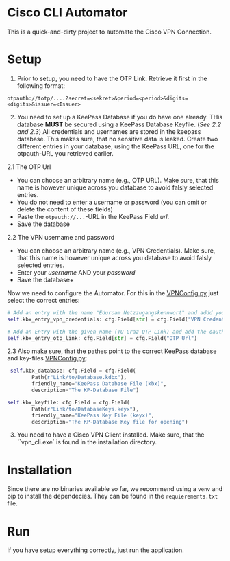 # Cisco CLI Automator

This is a quick-and-dirty project to automate the Cisco VPN Connection.

# Setup
1. Prior to setup, you need to have the OTP Link. Retrieve it first in the following format:
```
otpauth://totp/....?secret=<sekret>&period=<period>&digits=<digits>&issuer=<Issuer>
```

2. You need to set up a KeePass Database if you do have one already. THis database **MUST** be secured using a KeePass Database Keyfile.
   (*See 2.2 and 2.3*)
All credentials and usernames are stored in the keepass database. This makes sure, that no sensitive data is leaked. 
Create two different entries in your database, using the KeePass URL, one for the otpauth-URL you retrieved earlier.

2.1 The OTP Url
- You can choose an arbitrary name (e.g., OTP URL). Make sure, that this name is however unique across you database to avoid falsly selected entries.
- You do not need to enter a username or password (you can omit or delete the content of these fields)
- Paste the `otpauth://...`-URL in the KeePass Field *url*.
- Save the database

2.2 The VPN username and password
- You can choose an arbitrary name (e.g., VPN Credentials). Make sure, that this name is however unique across you database to avoid falsly selected entries.
- Enter your *username* AND your *password*
- Save the database+

Now we need to configure the Automator. For this in the [VPNConfig.py](src%2Fcontroller%2FVPNConfig.py) just select the correct entries:
```python
# Add an entry with the name "Eduroam Netzzugangskennwort" and addd your VPN username and password.
self.kbx_entry_vpn_credentials: cfg.Field[str] = cfg.Field("VPN Credentials")

# Add an Entry with the given name (TU Graz OTP Link) and add the oauth url as the field url
self.kbx_entry_otp_link: cfg.Field[str] = cfg.Field("OTP Url")
```
2.3 Also make sure, that the pathes point to the correct KeePass database and key-files [VPNConfig.py](src%2Fcontroller%2FVPNConfig.py):
```python
 self.kbx_database: cfg.Field = cfg.Field(
        Path(r"Link/to/Database.kdbx"),
        friendly_name="KeePass Database File (kbx)",
        description="The KP-Database File")

self.kbx_keyfile: cfg.Field = cfg.Field(
        Path(r"Link/to/DatabaseKeys.keyx"),
        friendly_name="KeePass Key File (keyx)",
        description="The KP-Database Key file for opening")
```


3. You need to have a Cisco VPN Client installed. Make sure, that the ``vpn_cli.exe` is found in the installation directory.

# Installation
Since there are no binaries available so far, we recommend using a `venv` and pip to install the dependecies. They can be found in the `requierements.txt` file.

# Run
If you have setup everything correctly, just run the application.
